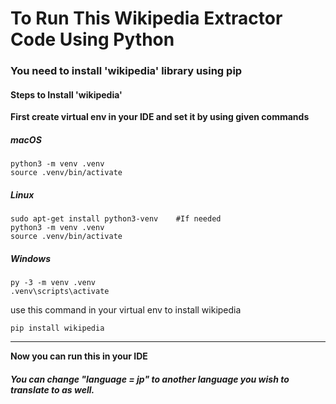 # To Run This Wikipedia Extractor Code Using Python

### **You need to install 'wikipedia' library using pip**

#### Steps to Install 'wikipedia'



**First create virtual env in your IDE and set it by using given commands**

##### macOS 
```
python3 -m venv .venv
source .venv/bin/activate
```


##### Linux

```
sudo apt-get install python3-venv    #If needed
python3 -m venv .venv
source .venv/bin/activate
```

##### Windows
```
py -3 -m venv .venv
.venv\scripts\activate
```

use this command in your virtual env to install wikipedia

```
pip install wikipedia
```


-------
**Now you can run this in your IDE**

###### **You can change "language = jp" to another language you wish to translate to as well.**







